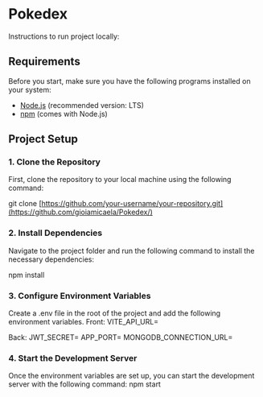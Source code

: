 # Pokedex

Instructions to run project locally:
## Requirements

Before you start, make sure you have the following programs installed on your system:

- [Node.js](https://nodejs.org/) (recommended version: LTS)
- [npm](https://www.npmjs.com/get-npm) (comes with Node.js)

## Project Setup

### 1. Clone the Repository
First, clone the repository to your local machine using the following command:

git clone [https://github.com/your-username/your-repository.git](https://github.com/gioiamicaela/Pokedex/)

### 2. Install Dependencies
Navigate to the project folder and run the following command to install the necessary dependencies:

npm install

### 3. Configure Environment Variables
Create a .env file in the root of the project and add the following environment variables. 
Front:
VITE_API_URL=

Back:
JWT_SECRET=
APP_PORT=
MONGODB_CONNECTION_URL=

### 4. Start the Development Server
Once the environment variables are set up, you can start the development server with the following command:
npm start
